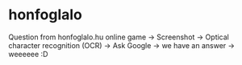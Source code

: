 # honfoglalo

Question from honfoglalo.hu online game ->
  Screenshot ->
    Optical character recognition (OCR) ->
      Ask Google -> we have an answer ->
        weeeeee :D
